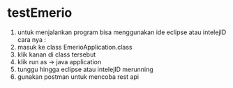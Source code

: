 # testEmerio
1. untuk menjalankan program bisa menggunakan ide eclipse atau intelejID
cara nya :
1. masuk ke class EmerioApplication.class 
2. klik kanan di class tersebut
3. klik run as -> java application
4. tunggu hingga eclipse atau intelejID merunning 
5. gunakan postman untuk mencoba rest api
